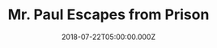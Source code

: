 ---
title: "Mr. Paul Escapes from Prison"
image: "https://i.imgur.com/IZtTHja.jpg"
date: "2018-07-22T05:00:00.000Z"
video:
  type: "vimeo"
  id: "281157817"
speaker:
  name: "Bart Wilkins"
  permalink: "bart-wilkins"
series: "the-brave-adventures-of-mr-paul"
---